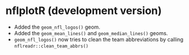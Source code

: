 # nflplotR (development version)

* Added the `geom_nfl_logos()` geom.
* Added the `geom_mean_lines()` and `geom_median_lines()` geoms.
* `geom_nfl_logos()` now tries to clean the team abbreviations by calling `nflreadr::clean_team_abbrs()`
